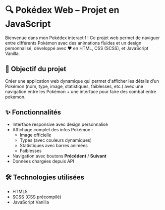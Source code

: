 # 🔍 Pokédex Web – Projet en JavaScript

Bienvenue dans mon Pokédex interactif ! Ce projet web permet de naviguer entre différents Pokémon avec des animations fluides et un design personnalisé, développé avec ❤️ en HTML, CSS (SCSS), et JavaScript Vanilla.

## 🎯 Objectif du projet

Créer une application web dynamique qui permet d'afficher les détails d’un Pokémon (nom, type, image, statistiques, faiblesses, etc.) avec une navigation entre les Pokémon + une interface pour faire des combat entre pokemon.

## ✨ Fonctionnalités

- Interface responsive avec design personnalisé
- Affichage complet des infos Pokémon :
  - Image officielle
  - Types (avec couleurs dynamiques)
  - Statistiques avec barres animées
  - Faiblesses
- Navigation avec boutons **Précédent** / **Suivant**
- Données chargées depuis API

## 🛠️ Technologies utilisées

- HTML5
- SCSS (CSS précompilé)
- JavaScript Vanilla
